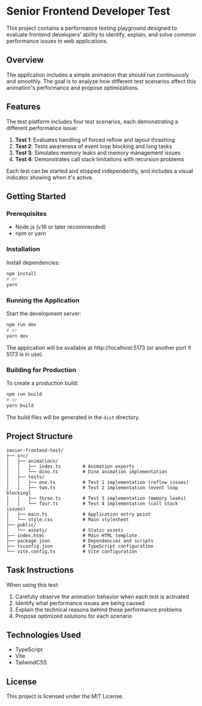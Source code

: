 # Senior Frontend Developer Test

This project contains a performance testing playground designed to evaluate frontend developers' ability to identify, explain, and solve common performance issues in web applications.

## Overview

The application includes a simple animation that should run continuously and smoothly. The goal is to analyze how different test scenarios affect this animation's performance and propose optimizations.

## Features

The test platform includes four test scenarios, each demonstrating a different performance issue:

1. **Test 1**: Evaluates handling of forced reflow and layout thrashing
2. **Test 2**: Tests awareness of event loop blocking and long tasks
3. **Test 3**: Simulates memory leaks and memory management issues
4. **Test 4**: Demonstrates call stack limitations with recursion problems

Each test can be started and stopped independently, and includes a visual indicator showing when it's active.

## Getting Started

### Prerequisites

- Node.js (v16 or later recommended)
- npm or yarn

### Installation

Install dependencies:
```bash
npm install
# or
yarn
```

### Running the Application

Start the development server:
```bash
npm run dev
# or
yarn dev
```

The application will be available at http://localhost:5173 (or another port if 5173 is in use).

### Building for Production

To create a production build:
```bash
npm run build
# or
yarn build
```

The build files will be generated in the `dist` directory.

## Project Structure

```
senior-frontend-test/
├── src/
│   ├── animations/
│   │   ├── index.ts        # Animation exports
│   │   └── dino.ts         # Dino animation implementation
│   ├── tests/
│   │   ├── one.ts          # Test 1 implementation (reflow issues)
│   │   ├── two.ts          # Test 2 implementation (event loop blocking)
│   │   ├── three.ts        # Test 3 implementation (memory leaks)
│   │   └── four.ts         # Test 4 implementation (call stack issues)
│   ├── main.ts             # Application entry point
│   └── style.css           # Main stylesheet
├── public/
│   └── assets/             # Static assets
├── index.html              # Main HTML template
├── package.json            # Dependencies and scripts
├── tsconfig.json           # TypeScript configuration
└── vite.config.ts          # Vite configuration
```

## Task Instructions

When using this test:

1. Carefully observe the animation behavior when each test is activated
2. Identify what performance issues are being caused
3. Explain the technical reasons behind these performance problems
4. Propose optimized solutions for each scenario

## Technologies Used

- TypeScript
- Vite
- TailwindCSS

## License

This project is licensed under the MIT License.